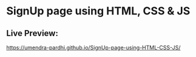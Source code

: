# SignUp page using HTML, CSS & JS

## Live Preview:
https://umendra-pardhi.github.io/SignUp-page-using-HTML-CSS-JS/
